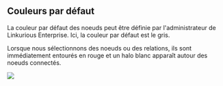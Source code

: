 ## Couleurs par défaut

La couleur par défaut des noeuds peut être définie par l'administrateur de Linkurious Enterprise. Ici, la couleur par défaut est le gris.

Lorsque nous sélectionnons des noeuds ou des relations, ils sont immédiatement entourés en rouge et un halo blanc apparaît autour des noeuds connectés. 

![](https://github.com/Linkurious/linkurious-enterprise-manual/raw/master/en/style/Halo.png)

